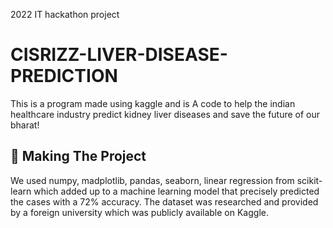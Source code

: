 2022 IT hackathon project 


# CISRIZZ-LIVER-DISEASE-PREDICTION
This is a program made using kaggle and is A code to help the indian healthcare industry predict kidney liver diseases and save the future of our bharat!




## 🔎 Making The Project

We used numpy, madplotlib, pandas, seaborn, linear regression from scikit-learn which added up to a machine learning model that precisely predicted the cases with a 72% accuracy. The dataset was researched and provided by a foreign university which was publicly available on Kaggle.



